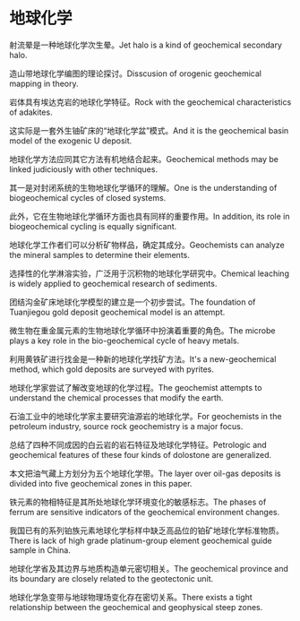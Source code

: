 # 地球化学

<p><span class="chinese">射流晕是一种地球化学次生晕。</span><span class="english">Jet halo is a kind of geochemical secondary halo.</span></p>

<p><span class="chinese">造山带地球化学编图的理论探讨。</span><span class="english">Disscusion of orogenic geochemical mapping in theory.</span></p>

<p><span class="chinese">岩体具有埃达克岩的地球化学特征。</span><span class="english">Rock with the geochemical characteristics of adakites.</span></p>

<p><span class="chinese">这实际是一套外生铀矿床的“地球化学盆”模式。</span><span class="english">And it is the geochemical basin model of the exogenic U deposit.</span></p>

<p><span class="chinese">地球化学方法应同其它方法有机地结合起来。</span><span class="english">Geochemical methods may be linked judiciously with other techniques.</span></p>

<p><span class="chinese">其一是对封闭系统的生物地球化学循环的理解。</span><span class="english">One is the understanding of biogeochemical cycles of closed systems.</span></p>

<p><span class="chinese">此外，它在生物地球化学循环方面也具有同样的重要作用。</span><span class="english">In addition, its role in biogeochemical cycling is equally significant.</span></p>

<p><span class="chinese">地球化学工作者们可以分析矿物样品，确定其成分。</span><span class="english">Geochemists can analyze the mineral samples to determine their elements.</span></p>

<p><span class="chinese">选择性的化学淋溶实验，广泛用于沉积物的地球化学研究中。</span><span class="english">Chemical leaching is widely applied to geochemical research of sediments.</span></p>

<p><span class="chinese">团结沟金矿床地球化学模型的建立是一个初步尝试。</span><span class="english">The foundation of Tuanjiegou gold deposit geochemical model is an attempt.</span></p>

<p><span class="chinese">微生物在重金属元素的生物地球化学循环中扮演着重要的角色。</span><span class="english">The microbe plays a key role in the bio-geochemical cycle of heavy metals.</span></p>

<p><span class="chinese">利用黄铁矿进行找金是一种新的地球化学找矿方法。</span><span class="english">It's a new-geochemical method, which gold deposits are surveyed with pyrites.</span></p>

<p><span class="chinese">地球化学家尝试了解改变地球的化学过程。</span><span class="english">The geochemist attempts to understand the chemical processes that modify the earth.</span></p>

<p><span class="chinese">石油工业中的地球化学家主要研究油源岩的地球化学。</span><span class="english">For geochemists in the petroleum industry, source rock geochemistry is a major focus.</span></p>

<p><span class="chinese">总结了四种不同成因的白云岩的岩石特征及地球化学特征。</span><span class="english">Petrologic and geochemical features of these four kinds of dolostone are generalized.</span></p>

<p><span class="chinese">本文把油气藏上方划分为五个地球化学带。</span><span class="english">The layer over oil-gas deposits is divided into five geochemical zones in this paper.</span></p>

<p><span class="chinese">铁元素的物相特征是其所处地球化学环境变化的敏感标志。</span><span class="english">The phases of ferrum are sensitive indicators of the geochemical environment changes.</span></p>

<p><span class="chinese">我国已有的系列铂族元素地球化学标样中缺乏高品位的铂矿地球化学标准物质。</span><span class="english">There is lack of high grade platinum-group element geochemical guide sample in China.</span></p>

<p><span class="chinese">地球化学省及其边界与地质构造单元密切相关。</span><span class="english">The geochemical province and its boundary are closely related to the geotectonic unit.</span></p>

<p><span class="chinese">地球化学急变带与地球物理场变化存在密切关系。</span><span class="english">There exists a tight relationship between the geochemical and geophysical steep zones.</span></p>

